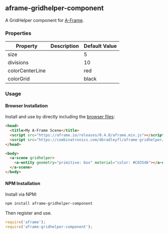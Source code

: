 ## aframe-gridhelper-component

A GridHelper component for [A-Frame](https://aframe.io).

### Properties

| Property         | Description | Default Value |
| ---------------- | ----------- | ------------- |
| size             |             | 5             |
| divisions        |             | 10            |
| colorCenterLine  |             | red           |
| colorGrid        |             | black         |

### Usage

#### Browser Installation

Install and use by directly including the [browser files](dist):

```html
<head>
  <title>My A-Frame Scene</title>
  <script src="https://aframe.io/releases/0.4.0/aframe.min.js"></script>
  <script src="https://combinatronics.com/dbradleyfl/aframe-gridhelper/master/dist/aframe-gridhelper-component.min.js"></script>
</head>

<body>
  <a-scene gridhelper>
    <a-entity geometry="primitive: box" material="color: #C03546"></a-entity>
  </a-scene>
</body>
```

#### NPM Installation

Install via NPM:

```bash
npm install aframe-gridhelper-component
```

Then register and use.

```js
require('aframe');
require('aframe-gridhelper-component');
```
